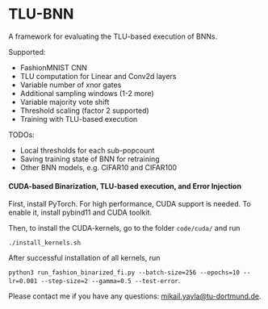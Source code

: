# TLU-BNN
A framework for evaluating the TLU-based execution of BNNs.

Supported:
- FashionMNIST CNN
- TLU computation for Linear and Conv2d layers
- Variable number of xnor gates
- Additional sampling windows (1-2 more)
- Variable majority vote shift
- Threshold scaling (factor 2 supported)
- Training with TLU-based execution

TODOs:
- Local thresholds for each sub-popcount
- Saving training state of BNN for retraining
- Other BNN models, e.g. CIFAR10 and CIFAR100

#### CUDA-based Binarization, TLU-based execution, and Error Injection

First, install PyTorch. For high performance, CUDA support is needed. To enable it, install pybind11 and CUDA toolkit.

Then, to install the CUDA-kernels, go to the folder ```code/cuda/``` and run

```./install_kernels.sh```

After successful installation of all kernels, run

```python3 run_fashion_binarized_fi.py --batch-size=256 --epochs=10 --lr=0.001 --step-size=2 --gamma=0.5 --test-error```.

Please contact me if you have any questions: mikail.yayla@tu-dortmund.de.
